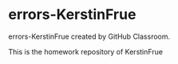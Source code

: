 # errors-KerstinFrue
errors-KerstinFrue created by GitHub Classroom.

This is the homework repository of KerstinFrue

